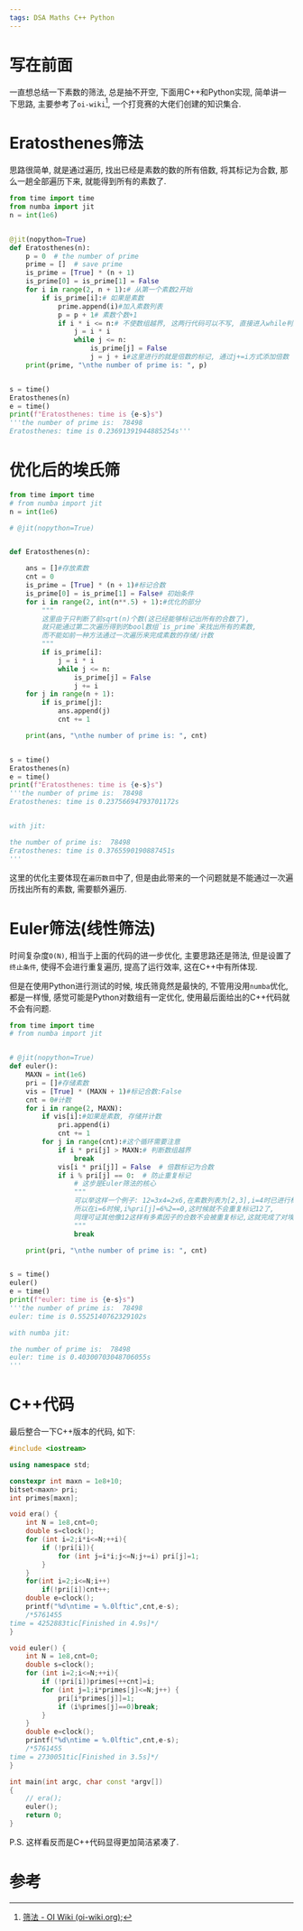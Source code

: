 ```yaml
---
tags: DSA Maths C++ Python
---
```


# 写在前面

一直想总结一下素数的筛法, 总是抽不开空, 下面用C++和Python实现, 简单讲一下思路, 主要参考了`oi-wiki`[^1], 一个打竞赛的大佬们创建的知识集合.





# Eratosthenes筛法

思路很简单, 就是通过遍历, 找出已经是素数的数的所有倍数, 将其标记为合数, 那么一趟全部遍历下来, 就能得到所有的素数了. 

```python
from time import time
from numba import jit
n = int(1e6)


@jit(nopython=True)
def Eratosthenes(n):
    p = 0  # the number of prime
    prime = []  # save prime
    is_prime = [True] * (n + 1)
    is_prime[0] = is_prime[1] = False
    for i in range(2, n + 1):# 从第一个素数2开始
        if is_prime[i]:# 如果是素数
            prime.append(i)#加入素数列表
            p = p + 1# 素数个数+1
            if i * i <= n:# 不使数组越界, 这两行代码可以不写, 直接进入while判断
                j = i * i
                while j <= n:
                    is_prime[j] = False
                    j = j + i#这里进行的就是倍数的标记, 通过j+=i方式添加倍数
    print(prime, "\nthe number of prime is: ", p)


s = time()
Eratosthenes(n)
e = time()
print(f"Eratosthenes: time is {e-s}s")
'''the number of prime is:  78498
Eratosthenes: time is 0.23691391944885254s'''

```



# 优化后的埃氏筛

```python
from time import time
# from numba import jit
n = int(1e6)

# @jit(nopython=True)


def Eratosthenes(n):

    ans = []#存放素数
    cnt = 0
    is_prime = [True] * (n + 1)#标记合数
    is_prime[0] = is_prime[1] = False# 初始条件
    for i in range(2, int(n**.5) + 1):#优化的部分
        """
        这里由于只判断了前sqrt(n)个数(这已经能够标记出所有的合数了),
        就只能通过第二次遍历得到的bool数组`is_prime`来找出所有的素数,
        而不能如前一种方法通过一次遍历来完成素数的存储/计数
        """
        if is_prime[i]:
            j = i * i
            while j <= n:
                is_prime[j] = False
                j += i
    for j in range(n + 1):
        if is_prime[j]:
            ans.append(j)
            cnt += 1

    print(ans, "\nthe number of prime is: ", cnt)


s = time()
Eratosthenes(n)
e = time()
print(f"Eratosthenes: time is {e-s}s")
'''the number of prime is:  78498
Eratosthenes: time is 0.23756694793701172s


with jit:

the number of prime is:  78498
Eratosthenes: time is 0.3765590190887451s
'''

```

这里的优化主要体现在`遍历数目`中了, 但是由此带来的一个问题就是不能通过一次遍历找出所有的素数, 需要额外遍历. 





# Euler筛法(线性筛法)

时间复杂度`O(N)`, 相当于上面的代码的进一步优化, 主要思路还是筛法, 但是设置了`终止条件`, 使得不会进行重复遍历, 提高了运行效率, 这在C++中有所体现. 

但是在使用Python进行测试的时候, 埃氏筛竟然是最快的, 不管用没用`numba`优化, 都是一样慢, 感觉可能是Python对数组有一定优化, 使用最后面给出的C++代码就不会有问题. 



```python
from time import time
# from numba import jit


# @jit(nopython=True)
def euler():
    MAXN = int(1e6)
    pri = []#存储素数
    vis = [True] * (MAXN + 1)#标记合数:False
    cnt = 0#计数
    for i in range(2, MAXN):
        if vis[i]:#如果是素数, 存储并计数
            pri.append(i)
            cnt += 1
        for j in range(cnt):#这个循环需要注意
            if i * pri[j] > MAXN:# 判断数组越界
                break
            vis[i * pri[j]] = False  # 倍数标记为合数
            if i % pri[j] == 0:  # 防止重复标记
                # 这步是Euler筛法的核心
                """
                可以举这样一个例子: 12=3x4=2x6,在素数列表为[2,3],i=4时已进行标记
                所以在i=6时候,i%pri[j]=6%2==0,这时候就不会重复标记12了,
                同理可证其他像12这样有多素因子的合数不会被重复标记,这就完成了对埃氏筛的优化
                """
                break

    print(pri, "\nthe number of prime is: ", cnt)


s = time()
euler()
e = time()
print(f"euler: time is {e-s}s")
'''the number of prime is:  78498
euler: time is 0.5525140762329102s

with numba jit:

the number of prime is:  78498
euler: time is 0.40300703048706055s
'''

```



# C++代码

最后整合一下C++版本的代码, 如下:

```cpp
#include <iostream>

using namespace std;

constexpr int maxn = 1e8+10;
bitset<maxn> pri;
int primes[maxn];

void era() {
    int N = 1e8,cnt=0;
    double s=clock();
    for (int i=2;i*i<=N;++i){
        if (!pri[i]){
            for (int j=i*i;j<=N;j+=i) pri[j]=1;
        }
    }
    for(int i=2;i<=N;i++)
        if(!pri[i])cnt++;
    double e=clock();
    printf("%d\ntime = %.0lftic",cnt,e-s);
    /*5761455
time = 4252883tic[Finished in 4.9s]*/
}

void euler() {
    int N = 1e8,cnt=0;
    double s=clock();
    for (int i=2;i<=N;++i){
        if (!pri[i])primes[++cnt]=i;
        for (int j=1;i*primes[j]<=N;j++) {
            pri[i*primes[j]]=1;
            if (i%primes[j]==0)break;
        }
    }
    double e=clock();
    printf("%d\ntime = %.0lftic",cnt,e-s);
    /*5761455
time = 2730051tic[Finished in 3.5s]*/
}

int main(int argc, char const *argv[])
{
    // era();
    euler();
    return 0;
}

```

P.S. 这样看反而是C++代码显得更加简洁紧凑了.





# 参考

[^1]:[筛法 - OI Wiki (oi-wiki.org)](https://oi-wiki.org/math/number-theory/sieve);
